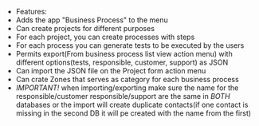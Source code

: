 - Features:
- Adds the app "Business Process" to the menu
- Can create projects for different purposes
- For each project, you can create processes with steps
- For each process you can generate tests to be executed by the users
- Permits export(From business process list view action menu) with different options(tests, responsible, customer,
  support) as JSON
- Can import the JSON file on the Project form action menu
- Can crate Zones that serves as category for each business process
- _IMPORTANT!_ when importing/exporting make sure the name for the responsible/customer responsible/support are the same
  in _BOTH_ databases or the import will create duplicate contacts(if one contact is missing in the second DB it will pe
  created with the name from the first)
